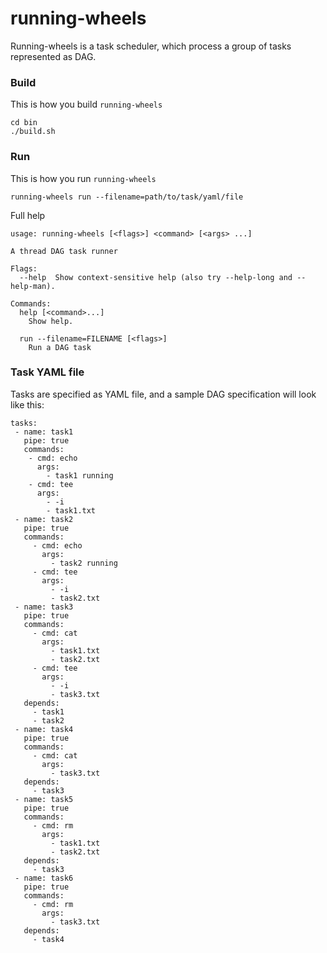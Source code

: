 # running-wheels
Running-wheels is a task scheduler, which process a group of tasks represented as DAG.

### Build
This is how you build `running-wheels`
```
cd bin
./build.sh
```

### Run
This is how you run `running-wheels`
```
running-wheels run --filename=path/to/task/yaml/file
```

Full help
```
usage: running-wheels [<flags>] <command> [<args> ...]

A thread DAG task runner

Flags:
  --help  Show context-sensitive help (also try --help-long and --help-man).

Commands:
  help [<command>...]
    Show help.

  run --filename=FILENAME [<flags>]
    Run a DAG task
```

### Task YAML file

Tasks are specified as YAML file, and a sample DAG specification will look like this:

```
tasks:
 - name: task1
   pipe: true
   commands:
    - cmd: echo
      args:
        - task1 running
    - cmd: tee
      args:
        - -i
        - task1.txt
 - name: task2
   pipe: true
   commands:
     - cmd: echo
       args:
         - task2 running
     - cmd: tee
       args:
         - -i
         - task2.txt
 - name: task3
   pipe: true
   commands:
     - cmd: cat
       args:
         - task1.txt
         - task2.txt
     - cmd: tee
       args:
         - -i
         - task3.txt
   depends:
     - task1
     - task2
 - name: task4
   pipe: true
   commands:
     - cmd: cat
       args:
         - task3.txt
   depends:
     - task3
 - name: task5
   pipe: true
   commands:
     - cmd: rm
       args:
         - task1.txt
         - task2.txt
   depends:
     - task3
 - name: task6
   pipe: true
   commands:
     - cmd: rm
       args:
         - task3.txt
   depends:
     - task4
```
